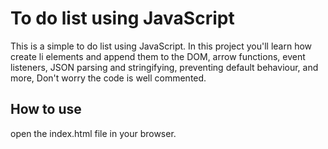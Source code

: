 # To do list using JavaScript

This is a simple to do list using JavaScript. In this project you'll learn how create li elements and append them to the DOM, arrow functions, event listeners, JSON parsing and stringifying, preventing default behaviour, and more, Don't worry the code is well commented.

## How to use

open the index.html file in your browser.
